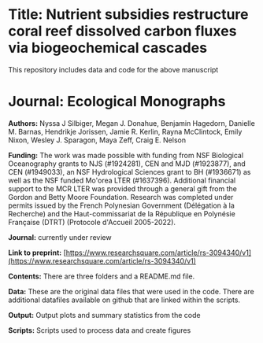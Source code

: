 # Title: Nutrient subsidies restructure coral reef dissolved carbon fluxes via biogeochemical cascades
This repository includes data and code for the above manuscript

# Journal: Ecological Monographs  

**Authors:** Nyssa J Silbiger, Megan J. Donahue, Benjamin Hagedorn, Danielle M. Barnas, Hendrikje Jorissen, Jamie R. Kerlin, Rayna McClintock, Emily Nixon, Wesley J. Sparagon, Maya Zeff, Craig E. Nelson
 
**Funding:** The work was made possible with funding from NSF Biological Oceanography grants to NJS (#1924281), CEN and MJD (#1923877), and CEN (#1949033), an NSF Hydrological Sciences grant to BH (#1936671) as well as the NSF funded Mo'orea LTER (#1637396). Additional financial support to the MCR LTER was provided through a general gift from the Gordon and Betty Moore Foundation. Research was completed under permits issued by the French Polynesian Government (Délégation à la Recherche) and the Haut-commissariat de la République en Polynésie Française (DTRT) (Protocole d'Accueil 2005-2022). 
 
**Journal:**  currently under review
   
**Link to preprint:**  [https://www.researchsquare.com/article/rs-3094340/v1](https://www.researchsquare.com/article/rs-3094340/v1)

**Contents:** There are three folders and a README.md file.

**Data:** These are the original data files that were used in the code. There are additional datafiles available on github that are linked within the scripts.

**Output:** Output plots and summary statistics from the code

**Scripts:** Scripts used to process data and create figures

